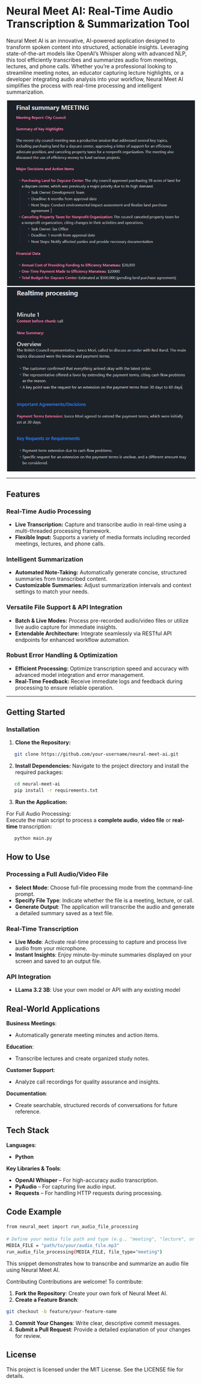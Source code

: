 # Neural Meet AI: Real-Time Audio Transcription & Summarization Tool

Neural Meet AI is an innovative, AI-powered application designed to transform spoken content into structured, actionable insights. Leveraging state-of-the-art models like OpenAI’s Whisper along with advanced NLP, this tool efficiently transcribes and summarizes audio from meetings, lectures, and phone calls. Whether you’re a professional looking to streamline meeting notes, an educator capturing lecture highlights, or a developer integrating audio analysis into your workflow, Neural Meet AI simplifies the process with real-time processing and intelligent summarization.

<p align="center"> 
  <img src="images/image_1.png" alt="Audio File Example" width="500" />
  <img src="images/image_2.png" alt="Real-time Example" width="500" /> 
</p>

---

## Features

### Real-Time Audio Processing
- **Live Transcription:** Capture and transcribe audio in real-time using a multi-threaded processing framework.
- **Flexible Input:** Supports a variety of media formats including recorded meetings, lectures, and phone calls.

### Intelligent Summarization
- **Automated Note-Taking:** Automatically generate concise, structured summaries from transcribed content.
- **Customizable Summaries:** Adjust summarization intervals and context settings to match your needs.

### Versatile File Support & API Integration
- **Batch & Live Modes:** Process pre-recorded audio/video files or utilize live audio capture for immediate insights.
- **Extendable Architecture:** Integrate seamlessly via RESTful API endpoints for enhanced workflow automation.

### Robust Error Handling & Optimization
- **Efficient Processing:** Optimize transcription speed and accuracy with advanced model integration and error management.
- **Real-Time Feedback:** Receive immediate logs and feedback during processing to ensure reliable operation.

---

## Getting Started

### Installation

1. **Clone the Repository:**
```bash
   git clone https://github.com/your-username/neural-meet-ai.git
```

2. **Install Dependencies:**
Navigate to the project directory and install the required packages:
```bash
   cd neural-meet-ai
   pip install -r requirements.txt
```
3. **Run the Application:**

For Full Audio Processing:  
Execute the main script to process a **complete audio**, **video file** or **real-time** transcription:  
```bash
   python main.py
```

## How to Use
### Processing a Full Audio/Video File
- **Select Mode**: Choose full-file processing mode from the command-line prompt.   
- **Specify File Type**: Indicate whether the file is a meeting, lecture, or call.  
- **Generate Output**: The application will transcribe the audio and generate a detailed summary saved as a text file.  

### Real-Time Transcription
-  **Live Mode**: Activate real-time processing to capture and process live audio from your microphone.  
-  **Instant Insights**: Enjoy minute-by-minute summaries displayed on your screen and saved to an output file.

### API Integration
-  **LLama 3.2 3B**: Use your own model or API with any existing model
  
  
## Real-World Applications
**Business Meetings**:   
- Automatically generate meeting minutes and action items.  
  
**Education**:  
- Transcribe lectures and create organized study notes.  
  
**Customer Support**:  
- Analyze call recordings for quality assurance and insights.
  
**Documentation**:  
- Create searchable, structured records of conversations for future reference.   

  
## Tech Stack
**Languages**:
- **Python**

**Key Libraries & Tools**:
- **OpenAI Whisper** – For high-accuracy audio transcription.
- **PyAudio** – For capturing live audio input.
- **Requests** – For handling HTTP requests during processing.


## Code Example
``` bash
from neural_meet import run_audio_file_processing

# Define your media file path and type (e.g., "meeting", "lecture", or "call")
MEDIA_FILE = "path/to/your/audio_file.mp3"
run_audio_file_processing(MEDIA_FILE, file_type="meeting")
```
This snippet demonstrates how to transcribe and summarize an audio file using Neural Meet AI.

Contributing
Contributions are welcome! To contribute:
1. **Fork the Repository**: Create your own fork of Neural Meet AI.
2. **Create a Feature Branch**:
```bash
git checkout -b feature/your-feature-name
```
3. **Commit Your Changes**: Write clear, descriptive commit messages.
4. **Submit a Pull Request**: Provide a detailed explanation of your changes for review.


## License
This project is licensed under the MIT License. See the LICENSE file for details.
